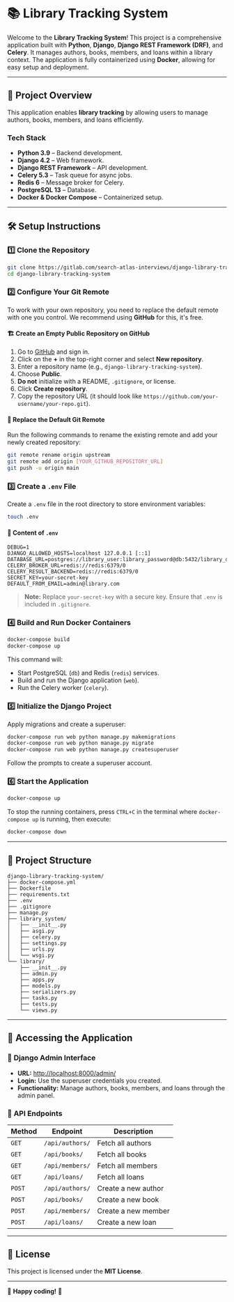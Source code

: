 # 📚 Library Tracking System

Welcome to the **Library Tracking System**! This project is a comprehensive application built with **Python**, **Django**, **Django REST Framework (DRF)**, and **Celery**. It manages authors, books, members, and loans within a library context. The application is fully containerized using **Docker**, allowing for easy setup and deployment.

---

## 📌 **Project Overview**
This application enables **library tracking** by allowing users to manage authors, books, members, and loans efficiently.

### **Tech Stack**
- **Python 3.9** – Backend development.
- **Django 4.2** – Web framework.
- **Django REST Framework** – API development.
- **Celery 5.3** – Task queue for async jobs.
- **Redis 6** – Message broker for Celery.
- **PostgreSQL 13** – Database.
- **Docker & Docker Compose** – Containerized setup.

---

## 🛠 **Setup Instructions**

### 1️⃣ **Clone the Repository**
```sh
git clone https://gitlab.com/search-atlas-interviews/django-library-tracking-system
cd django-library-tracking-system
```

### 2️⃣ **Configure Your Git Remote**
To work with your own repository, you need to replace the default remote with one you control. We recommend using **GitHub** for this, it's free.

#### 🏗 **Create an Empty Public Repository on GitHub**
1. Go to [GitHub](https://github.com/) and sign in.
2. Click on the **+** in the top-right corner and select **New repository**.
3. Enter a repository name (e.g., `django-library-tracking-system`).
4. Choose **Public**.
5. **Do not** initialize with a README, `.gitignore`, or license.
6. Click **Create repository**.
7. Copy the repository URL (it should look like `https://github.com/your-username/your-repo.git`).

#### 🔧 **Replace the Default Git Remote**
Run the following commands to rename the existing remote and add your newly created repository:

```sh
git remote rename origin upstream
git remote add origin [YOUR_GITHUB_REPOSITORY_URL]
git push -u origin main
```

### 3️⃣ **Create a `.env` File**
Create a `.env` file in the root directory to store environment variables:
```sh
touch .env
```

#### 📌 **Content of `.env`**
```env
DEBUG=1
DJANGO_ALLOWED_HOSTS=localhost 127.0.0.1 [::1]
DATABASE_URL=postgres://library_user:library_password@db:5432/library_db
CELERY_BROKER_URL=redis://redis:6379/0
CELERY_RESULT_BACKEND=redis://redis:6379/0
SECRET_KEY=your-secret-key
DEFAULT_FROM_EMAIL=admin@library.com
```
> **Note:** Replace `your-secret-key` with a secure key. Ensure that `.env` is included in `.gitignore`.

### 4️⃣ **Build and Run Docker Containers**
```sh
docker-compose build
docker-compose up
```
This command will:
- Start PostgreSQL (`db`) and Redis (`redis`) services.
- Build and run the Django application (`web`).
- Run the Celery worker (`celery`).

### 5️⃣ **Initialize the Django Project**
Apply migrations and create a superuser:
```sh
docker-compose run web python manage.py makemigrations
docker-compose run web python manage.py migrate
docker-compose run web python manage.py createsuperuser
```
Follow the prompts to create a superuser account.

### 6️⃣ **Start the Application**
```sh
docker-compose up
```
To stop the running containers, press `CTRL+C` in the terminal where `docker-compose up` is running, then execute:
```sh
docker-compose down
```

---

## 📂 **Project Structure**
```plaintext
django-library-tracking-system/
├── docker-compose.yml
├── Dockerfile
├── requirements.txt
├── .env
├── .gitignore
├── manage.py
├── library_system/
│   ├── __init__.py
│   ├── asgi.py
│   ├── celery.py
│   ├── settings.py
│   ├── urls.py
│   └── wsgi.py
└── library/
    ├── __init__.py
    ├── admin.py
    ├── apps.py
    ├── models.py
    ├── serializers.py
    ├── tasks.py
    ├── tests.py
    └── views.py
```

---

## 📌 **Accessing the Application**

### 🔑 **Django Admin Interface**
- **URL:** [http://localhost:8000/admin/](http://localhost:8000/admin/)
- **Login:** Use the superuser credentials you created.
- **Functionality:** Manage authors, books, members, and loans through the admin panel.

### 📌 **API Endpoints**
| Method | Endpoint          | Description |
|--------|------------------|-------------|
| `GET`  | `/api/authors/`  | Fetch all authors |
| `GET`  | `/api/books/`    | Fetch all books |
| `GET`  | `/api/members/`  | Fetch all members |
| `GET`  | `/api/loans/`    | Fetch all loans |
| `POST` | `/api/authors/`  | Create a new author |
| `POST` | `/api/books/`    | Create a new book |
| `POST` | `/api/members/`  | Create a new member |
| `POST` | `/api/loans/`    | Create a new loan |

---

## 🎯 **License**
This project is licensed under the **MIT License**.

---

🚀 **Happy coding!** 🎉